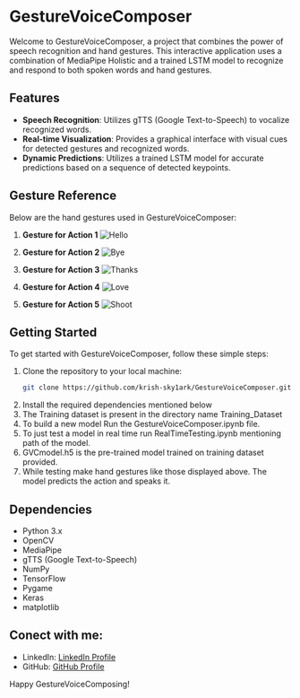 # GestureVoiceComposer

Welcome to GestureVoiceComposer, a project that combines the power of speech recognition and hand gestures. This interactive application uses a combination of MediaPipe Holistic and a trained LSTM model to recognize and respond to both spoken words and hand gestures.

## Features

- **Speech Recognition**: Utilizes gTTS (Google Text-to-Speech) to vocalize recognized words.
- **Real-time Visualization**: Provides a graphical interface with visual cues for detected gestures and recognized words.
- **Dynamic Predictions**: Utilizes a trained LSTM model for accurate predictions based on a sequence of detected keypoints.

## Gesture Reference

Below are the hand gestures used in GestureVoiceComposer:

1. **Gesture for Action 1**
   ![Hello](images/hello.png)

2. **Gesture for Action 2**
   ![Bye](images/bye.png)

3. **Gesture for Action 3**
   ![Thanks](images/thanks.png)

4. **Gesture for Action 4**
   ![Love](images/love.png)

5. **Gesture for Action 5**
   ![Shoot](images/shoot.png)

## Getting Started

To get started with GestureVoiceComposer, follow these simple steps:

1. Clone the repository to your local machine:
   ```bash
   git clone https://github.com/krish-sky1ark/GestureVoiceComposer.git
3. Install the required dependencies mentioned below
4. The Training dataset is present in the directory name Training_Dataset
5. To build a new model Run the GestureVoiceComposer.ipynb file.
6. To just test a model in real time run RealTimeTesting.ipynb mentioning path of the model.
7. GVCmodel.h5 is the pre-trained model trained on training dataset provided.
8. While testing make hand gestures like those displayed above. The model predicts the action and speaks it.

## Dependencies

- Python 3.x
- OpenCV
- MediaPipe
- gTTS (Google Text-to-Speech)
- NumPy
- TensorFlow
- Pygame
- Keras
- matplotlib


## Conect with me:
- LinkedIn: [LinkedIn Profile]( https://www.linkedin.com/in/krish-khadria-034401271/)
- GitHub: [GitHub Profile](https://github.com/krish-sky1ark)


Happy GestureVoiceComposing!
